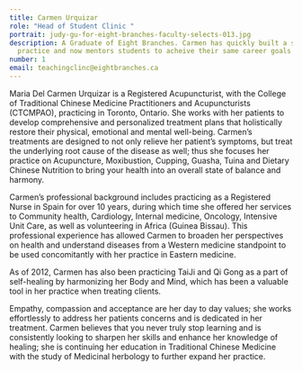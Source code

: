 ```yaml
---
title: Carmen Urquizar
role: "Head of Student Clinic "
portrait: judy-gu-for-eight-branches-faculty-selects-013.jpg
description: A Graduate of Eight Branches. Carmen has quickly built a successful
  practice and now mentors students to acheive their same career goals.
number: 1
email: teachingclinc@eightbranches.ca
---
```

Maria Del Carmen Urquizar is a Registered Acupuncturist, with the College of Traditional Chinese Medicine Practitioners and Acupuncturists (CTCMPAO), practicing in Toronto, Ontario. She works with her patients to develop comprehensive and personalized treatment plans that holistically restore their physical, emotional and mental well-being. Carmen’s treatments are designed to not only relieve her patient’s symptoms, but treat the underlying root cause of the disease as well; thus she focuses her practice on Acupuncture, Moxibustion, Cupping, Guasha, Tuina and Dietary Chinese Nutrition to bring your health into an overall state of balance and harmony.

Carmen’s professional background includes practicing as a Registered Nurse in Spain for over 10 years, during which time she offered her services to Community health, Cardiology, Internal medicine, Oncology, Intensive Unit Care, as well as volunteering in Africa (Guinea Bissau). This professional experience has allowed Carmen to broaden her perspectives on health and understand diseases from a Western medicine standpoint to be used concomitantly with her practice in Eastern medicine.

As of 2012, Carmen has also been practicing TaiJi and Qi Gong as a part of self-healing by harmonizing her Body and Mind, which has been a valuable tool in her practice when treating clients.

Empathy, compassion and acceptance are her day to day values; she works effortlessly to address her patients concerns and is dedicated in her treatment. Carmen believes that you never truly stop learning and is consistently looking to sharpen her skills and enhance her knowledge of healing; she is continuing her education in Traditional Chinese Medicine with the study of Medicinal herbology to further expand her practice.
